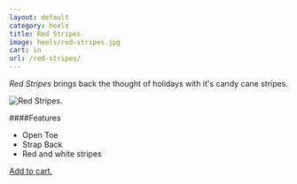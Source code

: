 ```yaml
---
layout: default
category: heels
title: Red Stripes
image: heels/red-stripes.jpg
cart: in
url: /red-stripes/
---
```


*Red Stripes* brings back the thought of holidays with it's candy cane stripes.

<img class="product-img" src="{{site.baseurl}}/images/heels/red-stripes.jpg" alt="Red Stripes."> 

####Features

- Open Toe
- Strap Back
- Red and white stripes

<a class="btn btn-alt brand-family" href="{{site.baseurl}}/cart/">Add to cart.</a>